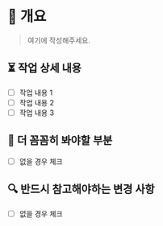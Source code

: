 # 🚀 개요

<!-- 이 PR을 한 줄로 간략하게 설명해주세요. -->
> 여기에 작성해주세요.

## ⏳ 작업 상세 내용

<!--  -->

- [ ] 작업 내용 1
- [ ] 작업 내용 2
- [ ] 작업 내용 3

## 📝 더 꼼꼼히 봐야할 부분

<!-- 이 PR에 대해 의견을 묻고 싶은 부분이나 논의 사항, 더 집중적으로 리뷰가 필요한 것들을 적어주세요. -->

- [ ] 없을 경우 체크

## 🔍 반드시 참고해야하는 변경 사항

<!-- 이 PR로 인해 바꿔서 개발을 진행해야하는 것들을 목록으로 적어주세요. -->
<!-- ex) 환경 변수, 변수명, DB 관련 설정 등등 -->

- [ ] 없을 경우 체크 
